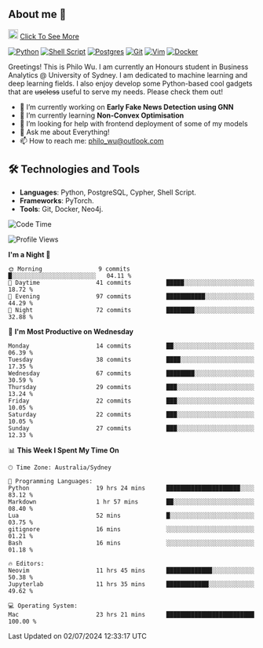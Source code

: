 ## About me 🤗

<a href="#"><img src="https://media.giphy.com/media/hvRJCLFzcasrR4ia7z/giphy.gif" width="20px" height="20px"></a> [Click To See More](https://codeboyphilo.github.io)

[![Python](https://img.shields.io/badge/python-3670A0?style=for-the-badge&logo=python&logoColor=ffdd54)](#)
[![Shell Script](https://img.shields.io/badge/shell_script-%23121011.svg?style=for-the-badge&logo=gnu-bash&logoColor=white)](#)
[![Postgres](https://img.shields.io/badge/postgres-%23316192.svg?style=for-the-badge&logo=postgresql&logoColor=white)](#)
[![Git](https://img.shields.io/badge/git-%23F05033.svg?style=for-the-badge&logo=git&logoColor=white)](#)
[![Vim](https://img.shields.io/badge/VIM-%2311AB00.svg?style=for-the-badge&logo=vim&logoColor=white)](#)
[![Docker](https://img.shields.io/badge/docker-%230db7ed.svg?style=for-the-badge&logo=docker&logoColor=white)](#)

Greetings! This is Philo Wu. I am currently an Honours student in Business Analytics \@ University of Sydney. I am dedicated to machine learning and deep learning fields. I also enjoy develop some Python-based cool gadgets that are ~~useless~~ useful to serve my needs. Please check them out!

- 🔭 I’m currently working on **Early Fake News Detection using GNN**
- 🌱 I’m currently learning **Non-Convex Optimisation**
- 🤔 I’m looking for help with frontend deployment of some of my models
- 💬 Ask me about Everything!
- 📫 How to reach me: philo_wu@outlook.com

## 🛠 Technologies and Tools
- **Languages**: Python, PostgreSQL, Cypher, Shell Script.
- **Frameworks**: PyTorch.
- **Tools**: Git, Docker, Neo4j.

<!--START_SECTION:waka-->
![Code Time](http://img.shields.io/badge/Code%20Time-297%20hrs%2018%20mins-blue)

![Profile Views](http://img.shields.io/badge/Profile%20Views-1-blue)

**I'm a Night 🦉** 

```text
🌞 Morning                9 commits           █░░░░░░░░░░░░░░░░░░░░░░░░   04.11 % 
🌆 Daytime                41 commits          █████░░░░░░░░░░░░░░░░░░░░   18.72 % 
🌃 Evening                97 commits          ███████████░░░░░░░░░░░░░░   44.29 % 
🌙 Night                  72 commits          ████████░░░░░░░░░░░░░░░░░   32.88 % 
```
📅 **I'm Most Productive on Wednesday** 

```text
Monday                   14 commits          ██░░░░░░░░░░░░░░░░░░░░░░░   06.39 % 
Tuesday                  38 commits          ████░░░░░░░░░░░░░░░░░░░░░   17.35 % 
Wednesday                67 commits          ████████░░░░░░░░░░░░░░░░░   30.59 % 
Thursday                 29 commits          ███░░░░░░░░░░░░░░░░░░░░░░   13.24 % 
Friday                   22 commits          ███░░░░░░░░░░░░░░░░░░░░░░   10.05 % 
Saturday                 22 commits          ███░░░░░░░░░░░░░░░░░░░░░░   10.05 % 
Sunday                   27 commits          ███░░░░░░░░░░░░░░░░░░░░░░   12.33 % 
```


📊 **This Week I Spent My Time On** 

```text
🕑︎ Time Zone: Australia/Sydney

💬 Programming Languages: 
Python                   19 hrs 24 mins      █████████████████████░░░░   83.12 % 
Markdown                 1 hr 57 mins        ██░░░░░░░░░░░░░░░░░░░░░░░   08.40 % 
Lua                      52 mins             █░░░░░░░░░░░░░░░░░░░░░░░░   03.75 % 
gitignore                16 mins             ░░░░░░░░░░░░░░░░░░░░░░░░░   01.21 % 
Bash                     16 mins             ░░░░░░░░░░░░░░░░░░░░░░░░░   01.18 % 

🔥 Editors: 
Neovim                   11 hrs 45 mins      █████████████░░░░░░░░░░░░   50.38 % 
Jupyterlab               11 hrs 35 mins      ████████████░░░░░░░░░░░░░   49.62 % 

💻 Operating System: 
Mac                      23 hrs 21 mins      █████████████████████████   100.00 % 
```


 Last Updated on 02/07/2024 12:33:17 UTC
<!--END_SECTION:waka-->
